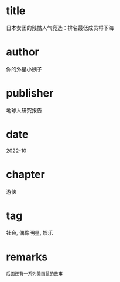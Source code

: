 # title
日本女团的残酷人气竞选：排名最低成员将下海

# author
你的外星小姨子

# publisher
地球人研究报告

# date
2022-10

# chapter
游侠

# tag
社会, 偶像明星, 娱乐

# remarks
`后面还有一系列美丽鼠的故事`
